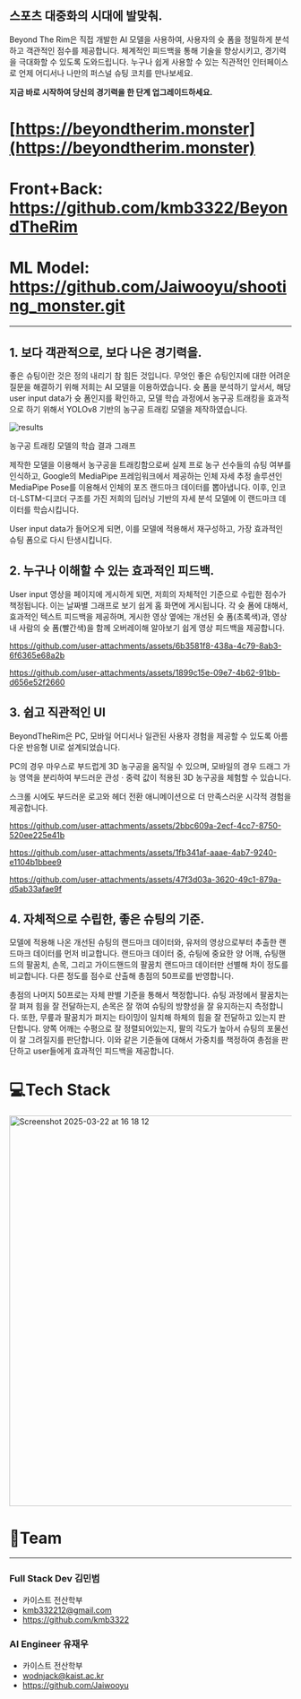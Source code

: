 ## **스포츠 대중화의 시대에 발맞춰.**

Beyond The Rim은 직접 개발한 AI 모델을 사용하여, 사용자의 슛 폼을 정밀하게 분석하고 객관적인 점수를 제공합니다. 체계적인 피드백을 통해 기술을 향상시키고, 경기력을 극대화할 수 있도록 도와드립니다. 누구나 쉽게 사용할 수 있는 직관적인 인터페이스로 언제 어디서나 나만의 퍼스널 슈팅 코치를 만나보세요. 

**지금 바로 시작하여 당신의 경기력을 한 단계 업그레이드하세요.**

# [https://beyondtherim.monster](https://beyondtherim.monster)

# Front+Back: https://github.com/kmb3322/BeyondTheRim
# ML Model: https://github.com/Jaiwooyu/shooting_monster.git

---

## 1. 보다 객관적으로, 보다 나은 경기력을.

좋은 슈팅이란 것은 정의 내리기 참 힘든 것입니다. 무엇인 좋은 슈팅인지에 대한 어려운 질문을 해결하기 위해 저희는 AI 모델을 이용하였습니다. 슛 폼을 분석하기 앞서서, 해당 user input data가 슛 폼인지를 확인하고, 모델 학습 과정에서 농구공 트래킹을 효과적으로 하기 위해서 YOLOv8 기반의 농구공 트래킹 모델을 제작하였습니다.

![results](https://github.com/user-attachments/assets/91eb2693-b749-414d-8e46-e94f86af03c4)


농구공 트래킹 모델의 학습 결과 그래프

제작한 모델을 이용해서 농구공을 트래킹함으로써 실제 프로 농구 선수들의 슈팅 여부를 인식하고, Google의 MediaPipe 프레임워크에서 제공하는 인체 자세 추정 솔루션인 MediaPipe Pose를 이용해서 인체의 포즈 랜드마크 데이터를 뽑아냅니다. 이후, 인코더-LSTM-디코더 구조를 가진 저희의 딥러닝 기반의 자세 분석 모델에 이 랜드마크 데이터를 학습시킵니다. 

User input data가 들어오게 되면, 이를 모델에 적용해서 재구성하고, 가장 효과적인 슈팅 폼으로 다시 탄생시킵니다. 

## 2. 누구나 이해할 수 있는 효과적인 피드백.

User input 영상을 페이지에 게시하게 되면, 저희의 자체적인 기준으로 수립한 점수가 책정됩니다. 이는 날짜별 그래프로 보기 쉽게 홈 화면에 게시됩니다. 각 슛 폼에 대해서, 효과적인 텍스트 피드백을 제공하며, 게시한 영상 옆에는 개선된 슛 폼(초록색)과, 영상 내 사람의 슛 폼(빨간색)을 함께 오버레이해 알아보기 쉽게 영상 피드백을 제공합니다. 



https://github.com/user-attachments/assets/6b3581f8-438a-4c79-8ab3-6f6365e68a2b



https://github.com/user-attachments/assets/1899c15e-09e7-4b62-91bb-d656e52f2660



## 3. 쉽고 직관적인 UI

BeyondTheRim은 PC, 모바일 어디서나 일관된 사용자 경험을 제공할 수 있도록 아름다운 반응형 UI로 설계되었습니다. 

PC의 경우 마우스로 부드럽게 3D 농구공을 움직일 수 있으며, 모바일의 경우 드래그 가능 영역을 분리하여 부드러운 관성 · 중력 값이 적용된 3D 농구공을 체험할 수 있습니다.

스크롤 시에도 부드러운 로고와 헤더 전환 애니메이션으로 더 만족스러운 시각적 경험을 제공합니다.


https://github.com/user-attachments/assets/2bbc609a-2ecf-4cc7-8750-520ee225e41b



https://github.com/user-attachments/assets/1fb341af-aaae-4ab7-9240-e1104b1bbee9



https://github.com/user-attachments/assets/47f3d03a-3620-49c1-879a-d5ab33afae9f



## 4. 자체적으로 수립한, 좋은 슈팅의 기준.

모델에 적용해 나온 개선된 슈팅의 랜드마크 데이터와, 유저의 영상으로부터 추출한 랜드마크 데이터를 먼저 비교합니다. 랜드마크 데이터 중, 슈팅에 중요한 양 어깨, 슈팅핸드의 팔꿈치, 손목, 그리고 가이드핸드의 팔꿈치 랜드마크 데이터만 선별해 차이 정도를 비교합니다. 다른 정도를 점수로 산출해 총점의 50프로를 반영합니다. 

총점의 나머지 50프로는 자체 판별 기준을 통해서 책정합니다. 슈팅 과정에서 팔꿈치는 잘 펴져 힘을 잘 전달하는지, 손목은 잘 꺾여 슈팅의 방향성을 잘 유지하는지 측정합니다. 또한, 무릎과 팔꿈치가 펴지는 타이밍이 일치해 하체의 힘을 잘 전달하고 있는지 판단합니다. 양쪽 어깨는 수평으로 잘 정렬되어있는지, 팔의 각도가 높아서 슈팅의 포물선이 잘 그려질지를 판단합니다. 이와 같은 기준들에 대해서 가중치를 책정하여 총점을 판단하고 user들에게 효과적인 피드백을 제공합니다.

# 💻Tech Stack
<img width="697" alt="Screenshot 2025-03-22 at 16 18 12" src="https://github.com/user-attachments/assets/b87f6cc2-c7f4-451e-8c5f-c8dc55f40773" />



# 👥Team

---

### Full Stack Dev 김민범

- 카이스트 전산학부
- [kmb332212@gmail.com](mailto:kmb332212@gmail.com)
- https://github.com/kmb3322

### AI Engineer 유재우

- 카이스트 전산학부
- [wodnjack@kaist.ac.kr](mailto:wodnjack@kaist.ac.kr)
- https://github.com/Jaiwooyu

